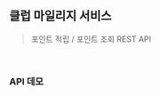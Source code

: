 ## 클럽 마일리지 서비스

> 포인트 적립 / 포인트 조회 REST API

<br/>

### API 데모

<!-- [![데모](http://img.youtube.com/vi/GX_3A7YiRZw/0.jpg)](https://www.youtube.com/watch?v=GX_3A7YiRZw?t=0s) -->

<br/>

<!-- **목차**

프로그램 작동법

구현 내용 (coverage of implementation)

데이터베이스 스키마 (database scheme)

설계상 주안점(design focus)

<br/>

### 1. 프로그램 작동법 

<br/>

🚀 &nbsp; **_macOS_** :   

_$ git clone https://github.com/portfolio-y0711/reward_springboot_

_$ cd reward_springboot_

_$ mvn package_

_$ java -jar demo-0.0.1-SNAPSHOT.jar --server.port=8080_

<br/>

☔ ️&nbsp; **_테스트 코드 실행_** :   

* 유닛 테스트: $ mvn test

* 통합 테스트: $ mvn test

* 시나리오 테스트: $ mvn test

<br/>

### 2. 구현 내용

<br/>

💻 &nbsp; **사용한 주요 언어 및 기술** :

* java 1.8 (runtime)
* Spring Web (server application)  
* Spring Data JPA (database adaptor)
* Spring QueryDSL (Domain Specific Language for JPQL)
* Cucumber (test specification tools)
* Logback (as applicaiton logger)
* H2 (database)
* Swagger (OpenAPI Documentation Tools)

💻 &nbsp; **구현한 기능** :

* /events 리뷰 추가|변경|삭제 이벤트 처리 엔드포인트 

  - 트랜잭션 처리 

  - Context Error / Validation Error 처리 (리뷰 중복)

  - HTTP Request 로그 + Application 로그

* /users/{userId}/rewardPoint 사용자의 현재 포인트 총계

* /users/{userId}/rewards 사용자의 포인트 누적 이력

<br/>

### 3. 데이터베이스 스키마

<br/>

🏗 &nbsp; **_DDL Script_** :

```sql
# PLACES(장소)

CREATE TABLE IF NOT EXISTS 
    PLACES (
      placeId VARCHAR PRIMARY KEY, 
      country VARCHAR NOT NULL,
      name VARCHAR NOT NULL,
      bonusPoint INTEGER NOT NULL,
      timestamp DATETIME DEFAULT CURRENT_TIMESTAMP NOT NULL
) WITHOUT ROWID;

CREATE INDEX IF NOT EXISTS index_places_country ON PLACES(country);
CREATE INDEX IF NOT EXISTS index_places_name ON PLACES(name);
CREATE INDEX IF NOT EXISTS index_places_country_name ON PLACES(country,name);

# USERS(사용자)

CREATE TABLE IF NOT EXISTS 
    USERS (
      userId VARCHAR PRIMARY KEY, 
      name VARCHAR NOT NULL,
      rewardPoint INTEGER NOT NULL,
      timestamp DATETIME DEFAULT CURRENT_TIMESTAMP NOT NULL
    ) WITHOUT ROWID;

CREATE INDEX IF NOT EXISTS index_users_name ON users(name);

# REVIEWS(사용자 작성 리뷰)

CREATE TABLE IF NOT EXISTS 
    REVIEWS (
      reviewId VARCHAR PRIMARY KEY, 
      placeId INTEGER,
      content VARCHAR NOT NULL,
      attachedPhotoIds VARCHAR NOT NULL,
      userId INTEGER,
      rewarded INTEGER NOT NULL,
      timestamp DATETIME DEFAULT CURRENT_TIMESTAMP NOT NULL,

      CONSTRAINT fk_places
      FOREIGN KEY (placeId)
      REFERENCES PLACES (id)

      CONSTRAINT fk_users
      FOREIGN KEY (userId)
      REFERENCES USERS (id)
    ) WITHOUT ROWID;

CREATE INDEX IF NOT EXISTS index_reviews_rewarded ON REVIEWS(rewarded);

# REWARDS(포인트 적립 기록)

CREATE TABLE IF NOT EXISTS 
    REWARDS (
      rewardId VARCHAR PRIMARY KEY,
      userId VARCHAR, 
      reviewId VARCHAR,
      operation VARCHAR NOT NULL,
      pointDelta INTEGER NOT NULL,
      reason VARCHAR NOT NULL,
      timestamp DATETIME DEFAULT CURRENT_TIMESTAMP NOT NULL,

      CONSTRAINT fk_users_rewards_users
      FOREIGN KEY (userId)
      REFERENCES USERS (id)

    ) WITHOUT ROWID;

CREATE INDEX IF NOT EXISTS index_rewards_reason ON REWARDS(reason);
```

### 4. 설계상 주안점, 워크플로우

<br/>

🎯 &nbsp; **_Open Closed Principle_** : 이벤트 타입, 액션에 따른 전략 객체 생성을 통한 이벤트 처리 알고리즘 변경 / 라우팅 테이블 주입 및 라우팅 처리 (Event Router / Action Router)로 유연한 설계 구현

<br/>

  **_⌘ 관련 코드_**

  _이벤트 핸들링 서비스_: [`src/main/java/com/portfolioy0711/api/services`](https://github.com/portfolio-y0711/reward_springboot/tree/main/src/main/java/com/portfolioy0711/api/services)  


```ts
// 이벤트 타입으로 분기 ("REVIEW")
@Service
public class EventService {

  @Autowired
  private ApplicationContext context;


  public void route (String eventStr) throws ParseException, JsonProcessingException {
      JSONParser jsonParser = new JSONParser();
      JSONObject jsonObject = (JSONObject) jsonParser.parse(eventStr);
      ObjectMapper objectMapper = new ObjectMapper();

      if (jsonObject.containsKey("type") && jsonObject.containsKey("action")) {
          String type = (String) jsonObject.get("type");
          switch(type) {
              case "REVIEW":
                  ReviewEventDto reviewEvent = (ReviewEventDto) objectMapper.readValue(eventStr, new TypeReference<ReviewEventDto>(){});
                  ReviewEventHandler reviewEventHandler = context.getBean(ReviewEventHandler.class);
                  reviewEventHandler.route(reviewEvent);
                  break;
              case "BlarBlar":
                  BlarBlarEventDto blarblarEvent = (BlarBlarEventDto) objectMapper.readValue(eventStr, new TypeReference<BlarBlarEventDto>(){});
                  BlarBlarEventHandler blarblarEventHandler = context.getBean(BlarBlarEventHandler.class);
                  blarblarEventHandler.route(blarblarEvent);
                  break;
          }
      }
  }
}


// 액션 타입으로 분기 ("ADD", "MOD", "DELETE")
@Component
public class ReviewEventHandler implements EventHandler {
  @Autowired
  private ApplicationContext context;

  private Map<String, ActionHandler> routes = new HashMap<>();

  public ReviewEventHandler(ApplicationContext context) {
      this.context = context;
      this.routes.put("ADD", (ActionHandler) context.getBean(AddReviewActionHandler.class));
      this.routes.put("MOD", (ActionHandler) context.getBean(ModReviewActionHandler.class));
      this.routes.put("DEL", (ActionHandler) context.getBean(DelReviewActionHandler.class));
  }

  public void route (Object event) {
      String action = ((ReviewEventDto) event).getAction();
      routes.get(action).handleEvent(event);
  }
}

```

<br/>


<br/>

🎯 &nbsp; **_BDD / TDD driven_** : 유닛 테스트 코드로 scaffolding 한 이후, 통합 테스트와 함께 구현체를 작성해 나가는 테스트 주도 개발 워크플로우 사용

<br/>

  **_⌘ 관련 코드_**

  _유닛 테스트_: [`src/test/java/com/portfolioy0711.api/_unit`](https://github.com/portfolio-y0711/reward_backend/tree/main/tests/_unit)  

  _통합 테스트_: [`src/test/java/com/portfolioy0711.api/_i11`](https://github.com/portfolio-y0711/reward_backend/tree/main/tests/_i11)  

  _시나리오 테스트_: [`src/test/java/com/portfolioy0711.api/_usecase`](https://github.com/portfolio-y0711/reward_backend/tree/main/tests/_usecase)  

<br/> -->
